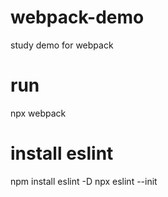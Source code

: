 # webpack-demo
study demo for webpack

# run
npx webpack 

# install eslint

npm install eslint -D 
npx eslint --init
